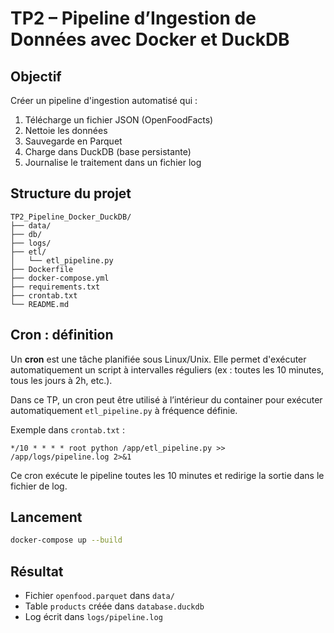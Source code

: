 # TP2 – Pipeline d’Ingestion de Données avec Docker et DuckDB

## Objectif

Créer un pipeline d'ingestion automatisé qui :

1. Télécharge un fichier JSON (OpenFoodFacts)
2. Nettoie les données
3. Sauvegarde en Parquet
4. Charge dans DuckDB (base persistante)
5. Journalise le traitement dans un fichier log

## Structure du projet

```
TP2_Pipeline_Docker_DuckDB/
├── data/
├── db/
├── logs/
├── etl/
│   └── etl_pipeline.py
├── Dockerfile
├── docker-compose.yml
├── requirements.txt
├── crontab.txt
└── README.md
```

## Cron : définition

Un **cron** est une tâche planifiée sous Linux/Unix. Elle permet d'exécuter automatiquement un script à intervalles réguliers (ex : toutes les 10 minutes, tous les jours à 2h, etc.).

Dans ce TP, un cron peut être utilisé à l’intérieur du container pour exécuter automatiquement `etl_pipeline.py` à fréquence définie.

Exemple dans `crontab.txt` :

```
*/10 * * * * root python /app/etl_pipeline.py >> /app/logs/pipeline.log 2>&1
```

Ce cron exécute le pipeline toutes les 10 minutes et redirige la sortie dans le fichier de log.

## Lancement

```bash
docker-compose up --build
```
## Résultat

- Fichier `openfood.parquet` dans `data/`
- Table `products` créée dans `database.duckdb`
- Log écrit dans `logs/pipeline.log`
